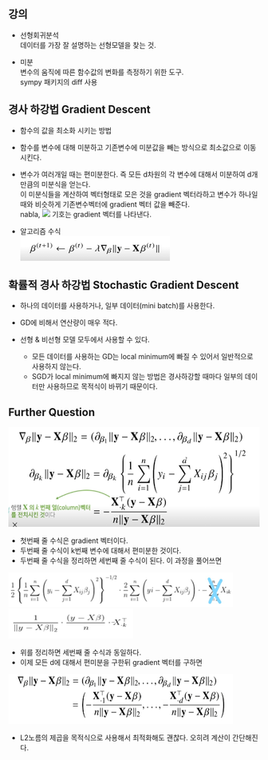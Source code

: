 ## 강의  

* 선형회귀분석  
데이터를 가장 잘 설명하는 선형모델을 찾는 것.

* 미분   
변수의 움직에 따른 함수값의 변화를 측정하기 위한 도구.   
sympy 패키지의 diff 사용  


## 경사 하강법 Gradient Descent

* 함수의 값을 최소화 시키는 방법

* 함수를 변수에 대해 미분하고 기존변수에 미분값을 빼는 방식으로 최소값으로 이동시킨다.

* 변수가 여러개일 때는 편미분한다. 즉 모든 d차원의 각 변수에 대해서 미분하여 d개 만큼의 미분식을 얻는다.  
  이 미분식들을 계산하여 벡터형태로 모은 것을 gradient 벡터라하고 변수가 하나일 때와 비슷하게 기존변수벡터에 gradient 벡터 값을 빼준다.  
nabla, <img src="https://render.githubusercontent.com/render/math?math=\nabla"> 기호는 gradient 벡터를 나타낸다.  

* 알고리즘 수식  
    <img src="https://github.com/bitwarrior1/bcaitech/blob/main/new/img/gradient.png"  width="300" height="50">


## 확률적 경사 하강법 Stochastic Gradient Descent

* 하나의 데이터를 사용하거나, 일부 데이터(mini batch)를 사용한다. 

* GD에 비해서 연산량이 매우 적다.

* 선형 & 비선형 모델 모두에서 사용할 수 있다.
  * 모든 데이터를 사용하는 GD는 local minimum에 빠질 수 있어서 일반적으로 사용하지 않는다.  
  * SGD가 local minimum에 빠지지 않는 방법은 경사하강할 때마다 일부의 데이터만 사용하므로 목적식이 바뀌기 때문이다.
  


## Further Question  

<img src="https://github.com/bitwarrior1/bcaitech/blob/main/new/img/partial differentiation.png"  width="600" height="200">

* 첫번째 줄 수식은 gradient 벡터이다.
* 두번째 줄 수식이 k번째 변수에 대해서 편미분한 것이다.
* 두번째 줄 수식을 정리하면 세번째 줄 수식이 된다. 이 과정을 풀어쓰면 

<img src="https://github.com/bitwarrior1/bcaitech/blob/main/new/img/latex1_LI.jpg"  width="450" height="70">
<img src="https://github.com/bitwarrior1/bcaitech/blob/main/new/img/latex2_LI.jpg"  width="250" height="60">

* 위를 정리하면 세번째 줄 수식과 동일하다.
* 이제 모든 d에 대해서 편미분을 구한뒤 gradient 벡터를 구하면
<img src="https://github.com/bitwarrior1/bcaitech/blob/main/new/img/gradient vector.png"  width="450" height="100">

* L2노름의 제곱을 목적식으로 사용해서 최적화해도 괜찮다. 오히려 계산이 간단해진다.
